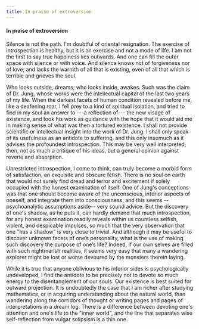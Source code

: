 ```yaml
---
title: In praise of extroversion
---
```


#### In praise of extroversion

Silence is not the path. I'm doubtful of oriental resignation. The exercise of
introspection is healthy, but it is an exercise and not a mode of life. I am not
the first to say true happiness lies outwards. And one can fill the outer space
with silence or with voice. And silence knows not of forgiveness nor of love;
and lacks the warmth of all that is existing, even of all that which is terrible
and grieves the soul. 

Who looks outside, dreams; who looks inside, awakes. Such
was the claim of Dr. Jung, whose works were the intellectual capital of the last
two years of my life. When the darkest facets of human condition revealed before
me, like a deafening roar, I fell prey to a kind of spiritual isolation, and
tried to find in my soul an answer to ---a reflection of--- the new visage of
existence, and took his work as guidance with the hope that it would aid me in
making sense of what was then a tortured existence. I shall not provide
scientific or intellectual insight into the work of Dr. Jung. I shall only speak
of its usefulness as an antidote to suffering, and this only insomuch as it
advises the profoundest introspection. This may be very well interpreted, then,
not as much a critique of his ideas, but a general opinion against reverie and
absorption. 

Unrestricted introspection, I come to think, can truly become a
morbid form of satisfaction, an exquisite and obscure fetish. There is no soul
on earth that would not surely find dread and terror and excitement if solely
occupied with the honest examination of itself. One of Jung's conceptions was
that one should become aware of the unconscious, inferior aspects of oneself,
and integrate them into consciousness, and this seems --psychoanalytic
assumptions aside-- very sound advice. But the discovery of one's shadow, as he
puts it, can hardly demand that much introspection, for any honest examination
readily reveals within us countless selfish, violent, and despicable impulses,
so much that the very observation that one "has a shadow" is very close to
trivial. And although it may be useful to discover unknown facets of one’s
personality, what is the use of making such discovery the purpose of one’s life?
Indeed, if our own selves are filled with such nightmarish realities, it seems
very easy that many a wandering explorer might be lost or worse devoured by the
monsters therein laying. 

While it is true that anyone oblivious to his inferior
sides is psychologically undeveloped, I find the antidote to be precisely not to
devote so much energy to the disentanglement of our souls. Our existence is best
suited for outward projection. It is undoubtedly the case that I am richer after
studying mathematics, or in acquiring understanding about the natural world,
than wandering along the corridors of thought or writing pages and pages of
interpretations in a dream log. There is a difference between devoting one's
attention and one's life to the "inner world", and the line that separates
wise self-reflection from vulgar solipsism is a thin one.
